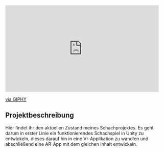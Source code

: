 <iframe src="https://giphy.com/embed/IflVrGjQAd06hrEhcY" width="480" height="270" frameBorder="0" class="giphy-embed" allowFullScreen></iframe><p><a href="https://giphy.com/gifs/unity-blender-chess-IflVrGjQAd06hrEhcY">via GIPHY</a></p>

## Projektbeschreibung
Hier findet ihr den aktuellen Zustand meines Schachprojektes. Es geht darum in erster Linie ein funktionierendes Schachspiel in Unity zu entwickeln, dieses darauf hin in eine Vr-Applikation zu wandlen und abschließend eine AR-App mit dem gleichen Inhalt entwickeln.

